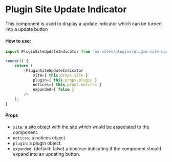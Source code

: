 Plugin Site Update Indicator
============================

This component is used to display a update indicator which can be turned into a update button

#### How to use:

```js
import PluginSiteUpdateIndicator from 'my-sites/plugins/plugin-site-update-indicator';

render() {
	return (
		<PluginSiteUpdateIndicator
			site={ this.props.site }
			plugin={ this.props.plugin }
			notices={ this.props.notices }
			expanded={ false }
		/>
	);
}
```

#### Props

* `site`: a site object with the site which would be associated to the component.
* `notices`: a notices object.
* `plugin`: a plugin object.
* `expanded`: (default: false) a boolean indicating if the component should expand into an updating button.
